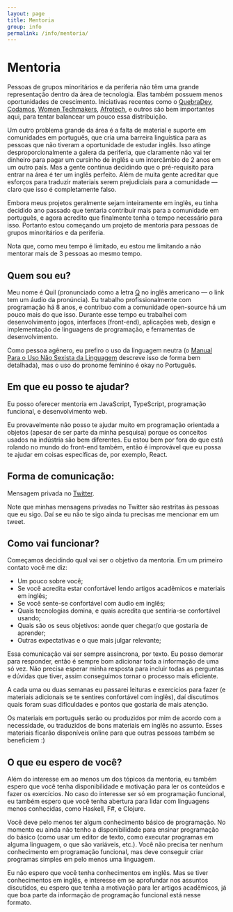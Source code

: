 ```yaml
---
layout: page
title: Mentoria
group: info
permalink: /info/mentoria/
---
```


<h1 class="rl-article-title rl-skip-small">Mentoria</h1>

Pessoas de grupos minoritários e da periferia não têm uma grande representação dentro da área de tecnologia. Elas também possuem menos oportunidades de crescimento. Iniciativas recentes como o [QuebraDev](https://quebradev.com.br/), [Codamos](https://www.codamos.club/), [Women Techmakers](https://www.womentechmakers.com/), [Afrotech](https://twitter.com/afrotechbr), e outros são bem importantes aqui, para tentar balancear um pouco essa distribuição.

Um outro problema grande da área é a falta de material e suporte em comunidades em português, que cria uma barreira linguística para as pessoas que não tiveram a oportunidade de estudar inglês. Isso atinge desproporcionalmente a galera da periferia, que claramente não vai ter dinheiro para pagar um cursinho de inglês e um intercâmbio de 2 anos em um outro país. Mas a gente continua decidindo que o pré-requisito para entrar na área é ter um inglês perfeito. Além de muita gente acreditar que esforços para traduzir materiais serem prejudiciais para a comunidade — claro que isso é completamente falso.

Embora meus projetos geralmente sejam inteiramente em inglês, eu tinha decidido ano passado que tentaria contribuir mais para a comunidade em português, e agora acredito que finalmente tenha o tempo necessário para isso. Portanto estou começando um projeto de mentoria para pessoas de grupos minoritários e da periferia.

Nota que, como meu tempo é limitado, eu estou me limitando a não mentorar mais de 3 pessoas ao mesmo tempo.


## Quem sou eu?

Meu nome é Quil (pronunciado como a letra [Q](https://en.wiktionary.org/wiki/Q#Pronunciation) no inglês americano — o link tem um áudio da pronúncia). Eu trabalho profissionalmente com programação há 8 anos, e contribuo com a comunidade open-source há um pouco mais do que isso. Durante esse tempo eu trabalhei com desenvolvimento jogos, interfaces (front-end), aplicações web, design e implementação de linguagens de programação, e ferramentas de desenvolvimento.

Como pessoa agênero, eu prefiro o uso da linguagem neutra (o [Manual Para o Uso Não Sexista da Linguagem](http://www.observatoriodegenero.gov.br/menu/publicacoes/outros-artigos-e-publicacoes/manual-para-o-uso-nao-sexista-da-linguagem) descreve isso de forma bem detalhada), mas o uso do pronome feminino é okay no Português.


## Em que eu posso te ajudar?

Eu posso oferecer mentoria em JavaScript, TypeScript, programação funcional, e desenvolvimento web.

Eu provavelmente não posso te ajudar muito em programação orientada a objetos (apesar de ser parte da minha pesquisa) porque os conceitos usados na indústria são bem diferentes. Eu estou bem por fora do que está rolando no mundo do front-end também, então é improvável que eu possa te ajudar em coisas específicas de, por exemplo, React.


## Forma de comunicação:

Mensagem privada no [Twitter](https://twitter.com/robotlolita).

Note que minhas mensagens privadas no Twitter são restritas às pessoas que eu sigo. Daí se eu não te sigo ainda tu precisas me mencionar em um tweet.


## Como vai funcionar?

Começamos decidindo qual vai ser o objetivo da mentoria. Em um primeiro contato você me diz:

  - Um pouco sobre você;
  - Se você acredita estar confortável lendo artigos acadêmicos e materiais em inglês;
  - Se você sente-se confortável com áudio em inglês;
  - Quais tecnologias domina, e quais acredita que sentiria-se confortável usando;
  - Quais são os seus objetivos: aonde quer chegar/o que gostaria de aprender;
  - Outras expectativas e o que mais julgar relevante;

Essa comunicação vai ser sempre assíncrona, por texto. Eu posso demorar para responder, então é sempre bom adicionar toda a informação de uma só vez. Não precisa esperar minha resposta para incluir todas as perguntas e dúvidas que tiver, assim conseguimos tornar o processo mais eficiente.

A cada uma ou duas semanas eu passarei leituras e exercícios para fazer (e materiais adicionais se te sentires confortável com inglês), daí discutimos quais foram suas dificuldades e pontos que gostaria de mais atenção.

Os materiais em português serão ou produzidos por mim de acordo com a necessidade, ou traduzidos de bons materiais em inglês no assunto. Esses materiais ficarão disponíveis online para que outras pessoas também se beneficiem :)


## O que eu espero de você?

Além do interesse em ao menos um dos tópicos da mentoria, eu também espero que você tenha disponibilidade e motivação para ler os conteúdos e fazer os exercícios. No caso do interesse ser só em programação funcional, eu também espero que você tenha abertura para lidar com linguagens menos conhecidas, como Haskell, F#, e Clojure.

Você deve pelo menos ter algum conhecimento básico de programação. No momento eu ainda não tenho a disponibilidade para ensinar programação do básico (como usar um editor de texto, como executar programas em alguma linguagem, o que são variáveis, etc.). Você não precisa ter nenhum conhecimento em programação funcional, mas deve conseguir criar programas simples em pelo menos uma linguagem.

Eu não espero que você tenha conhecimentos em inglês. Mas se tiver conhecimentos em inglês, e interesse em se aprofundar nos assuntos discutidos, eu espero que tenha a motivação para ler artigos acadêmicos, já que boa parte da informação de programação funcional está nesse formato.


